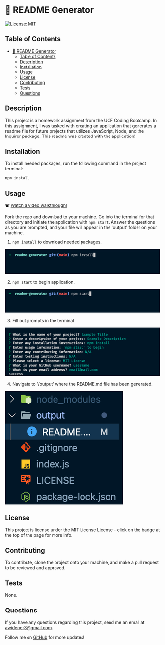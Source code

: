 # 📝 README Generator
[![License: MIT](https://img.shields.io/badge/License-MIT-yellow.svg)](https://opensource.org/licenses/MIT)

## Table of Contents

- [📝 README Generator](#-readme-generator)
  - [Table of Contents](#table-of-contents)
  - [Description](#description)
  - [Installation](#installation)
  - [Usage](#usage)
  - [License](#license)
  - [Contributing](#contributing)
  - [Tests](#tests)
  - [Questions](#questions)

## Description

This project is a homework assignment from the UCF Coding Bootcamp. In this assignment, I was tasked with creating an application that generates a readme file for future projects that utilizes JavaScript, Node, and the Inquirer package. This readme was created with the application!


## Installation

To install needed packages, run the following command in the project terminal:
```
npm install
```

## Usage

📽 [Watch a video walkthrough!](assets/images/readme-generator-walkthrough.mov)

Fork the repo and download to your machine. Go into the terminal for that directory and initiate the application with `npm start`. Answer the questions as you are prompted, and your file will appear in the 'output' folder on your machine.

1. `npm install` to download needed packages.
   
![usage step 1](assets/images/usage-1.png)

2. `npm start` to begin application.
   
![usage step 2](assets/images/usage-2.png)

3. Fill out prompts in the terminal
   
![usage step 3](assets/images/usage-3.png) 

4. Navigate to '/output' where the README.md file has been generated.
  
![usage step 4](assets/images/usage-4.png)


## License

This project is license under the MIT License License - click on the badge at the top of the page for more info. 

## Contributing

To contribute, clone the project onto your machine, and make a pull request to be reviewed and approved.

## Tests

None.

## Questions


If you have any questions regarding this project, send me an email at awidener3@gmail.com.

Follow me on [GitHub](https://github.com/awidener3) for more updates!
